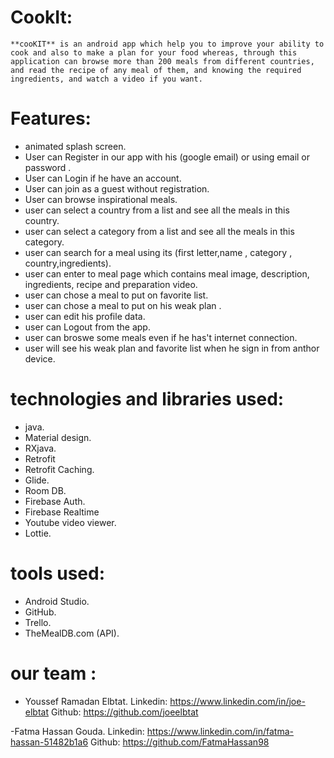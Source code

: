 # CookIt:
    **cooKIT** is an android app which help you to improve your ability to cook and also to make a plan for your food whereas, through this application can browse more than 200 meals from different countries, and read the recipe of any meal of them, and knowing the required ingredients, and watch a video if you want. 

# Features:
- animated splash screen.
- User can Register in our app with his (google email) or using email or password .
- User can Login if he have an account.
- User can join as a guest without registration.
- User can browse inspirational meals.
- user can select a country from a list and see all the meals in this country.
- user can select a category from a list and see all the meals in this category.
- user can search for a meal using its (first letter,name , category , country,ingredients).
- user can enter to meal page which contains meal image, description, ingredients, recipe and     preparation video.
- user can chose a meal to put on favorite list.
- user can chose a meal to put on his weak plan .
- user can edit his profile data.
- user can Logout from the app.
- user can broswe some meals even if he has't internet connection.
- user will see his weak plan and favorite list when he sign in from anthor device.

# technologies and libraries used:
- java.
- Material design.
- RXjava.
- Retrofit
- Retrofit Caching.
- Glide.
- Room DB.
- Firebase Auth.
- Firebase Realtime
- Youtube video viewer.
- Lottie.

# tools used:
- Android Studio.
- GitHub.
- Trello.
- TheMealDB.com (API).

# our team : 
- Youssef Ramadan Elbtat. 
    Linkedin: https://www.linkedin.com/in/joe-elbtat
    Github:   https://github.com/joeelbtat

-Fatma Hassan Gouda.
    Linkedin: https://www.linkedin.com/in/fatma-hassan-51482b1a6
    Github:   https://github.com/FatmaHassan98
   